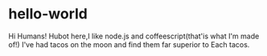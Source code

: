 # hello-world

Hi Humans!
Hubot here,I like node.js and coffeescript(that'is what I'm made of!)
I've had tacos on the moon and find them far superior to Each tacos.
